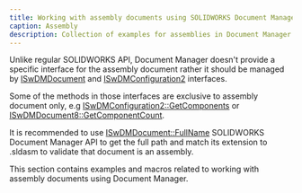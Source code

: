 ```yaml
---
title: Working with assembly documents using SOLIDWORKS Document Manager API
caption: Assembly
description: Collection of examples for assemblies in Document Manager API
---
```

Unlike regular SOLIDWORKS API, Document Manager doesn't provide a specific interface for the assembly document rather it should be managed by [ISwDMDocument](http://help.solidworks.com/2016/english/api/swdocmgrapi/SolidWorks.Interop.swdocumentmgr~SolidWorks.Interop.swdocumentmgr.ISwDMDocument.html) and [ISwDMConfiguration2](http://help.solidworks.com/2018/english/api/swdocmgrapi/SolidWorks.Interop.swdocumentmgr~SolidWorks.Interop.swdocumentmgr.ISwDMConfiguration2.html) interfaces.

Some of the methods in those interfaces are exclusive to assembly document only, e.g [ISwDMConfiguration2::GetComponents](http://help.solidworks.com/2018/english/api/swdocmgrapi/solidworks.interop.swdocumentmgr~solidworks.interop.swdocumentmgr.iswdmconfiguration2~getcomponents.html) or [ISwDMDocument8::GetComponentCount](http://help.solidworks.com/2018/english/api/swdocmgrapi/solidworks.interop.swdocumentmgr~solidworks.interop.swdocumentmgr.iswdmdocument8~getcomponentcount.html).

It is recommended to use [ISwDMDocument::FullName](http://help.solidworks.com/2018/english/api/swdocmgrapi/SolidWorks.Interop.swdocumentmgr~SolidWorks.Interop.swdocumentmgr.ISwDMDocument~FullName.html) SOLIDWORKS Document Manager API to get the full path and match its extension to .sldasm to validate that document is an assembly.

This section contains examples and macros related to working with assembly documents using Document Manager.